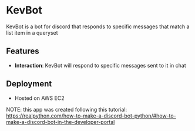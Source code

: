 # KevBot

KevBot is a bot for discord that responds to specific messages that match a list item in a queryset

## Features

* **Interaction**: KevBot will respond to specific messages sent to it in chat

## Deployment

* Hosted on AWS EC2

NOTE: this app was created following this tutorial: https://realpython.com/how-to-make-a-discord-bot-python/#how-to-make-a-discord-bot-in-the-developer-portal
